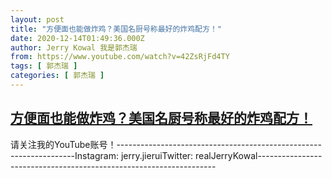 ```yaml
---
layout: post
title: "方便面也能做炸鸡？美国名厨号称最好的炸鸡配方！"
date: 2020-12-14T01:49:36.000Z
author: Jerry Kowal 我是郭杰瑞
from: https://www.youtube.com/watch?v=42ZsRjFd4TY
tags: [ 郭杰瑞 ]
categories: [ 郭杰瑞 ]
---
```

<!--1607910576000-->
[方便面也能做炸鸡？美国名厨号称最好的炸鸡配方！](https://www.youtube.com/watch?v=42ZsRjFd4TY)
------

<div>
请关注我的YouTube账号！-------------------------------------------------------------------Instagram:  jerry.jieruiTwitter:  realJerryKowal-------------------------------------------------------------------
</div>
